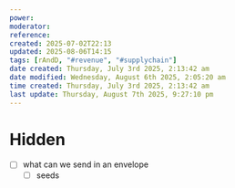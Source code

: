 ```yaml
---
power: 
moderator: 
reference: 
created: 2025-07-02T22:13
updated: 2025-08-06T14:15
tags: [rAndD, "#revenue", "#supplychain"]
date created: Thursday, July 3rd 2025, 2:13:42 am
date modified: Wednesday, August 6th 2025, 2:05:20 am
time created: Thursday, July 3rd 2025, 2:13:42 am
last update: Thursday, August 7th 2025, 9:27:10 pm
---
```


# Hidden
- [ ] what can we send in an envelope
	- [ ] seeds
